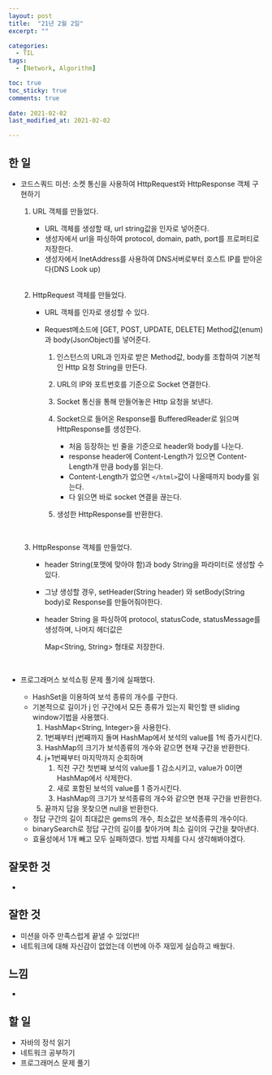 ```yaml
---
layout: post
title:  "21년 2월 2일"
excerpt: ""

categories:
  - TIL
tags:
  - [Network, Algorithm]

toc: true
toc_sticky: true
comments: true
 
date: 2021-02-02
last_modified_at: 2021-02-02

---
```


## 한 일

- 코드스쿼드 미션: 소켓 통신을 사용하여 HttpRequest와 HttpResponse 객체 구현하기

  1. URL 객체를 만들었다.

     - URL 객체를 생성할 때, url string값을 인자로 넣어준다.
     - 생성자에서 url을 파싱하여 protocol, domain, path, port를 프로퍼티로 저장한다.
     - 생성자에서 InetAddress를 사용하여 DNS서버로부터 호스트 IP를 받아온다(DNS Look up)

     <br>

  2. HttpRequest 객체를 만들었다.

     - URL 객체를 인자로 생성할 수 있다.

     - Request메소드에 [GET, POST, UPDATE, DELETE] Method값(enum)과 body(JsonObject)를 넣어준다.

       1. 인스턴스의 URL과 인자로 받은 Method값, body를 조합하여 기본적인 Http 요청 String을 만든다.
       2. URL의 IP와 포트번호를 기준으로 Socket 연결한다.
       3. Socket 통신을 통해 만들어놓은 Http 요청을 보낸다.
       4. Socket으로 들어온 Response를 BufferedReader로 읽으며 HttpResponse를 생성한다.
          - 처음 등장하는 빈 줄을 기준으로 header와 body를 나눈다.
          - response header에 Content-Length가 있으면 Content-Length개 만큼 body를 읽는다.
          - Content-Length가 없으면 `</html>`값이 나올때까지 body를 읽는다.
          - 다 읽으면 바로 socket 연결을 끊는다.

       5. 생성한 HttpResponse를 반환한다.

     <br>

  3. HttpResponse 객체를 만들었다.

     - header String(포맷에 맞아야 함)과 body String을 파라미터로 생성할 수 있다.

     - 그냥 생성할 경우, setHeader(String header) 와 setBody(String body)로 Response를 만들어줘야한다.

     - header String 을 파싱하여 protocol, statusCode, statusMessage를 생성하며, 나머지 헤더값은 

       Map<String, String> 형태로 저장한다.

     <br>

  

- 프로그래머스 보석쇼핑 문제 풀기에 실패했다.

  - HashSet을 이용하여 보석 종류의 개수를 구한다.
  - 기본적으로 길이가 j 인 구간에서 모든 종류가 있는지 확인할 땐 sliding window기법을 사용했다.
    1. HashMap<String, Integer>을 사용한다.
    2. 1번째부터 j번째까지 돌며 HashMap에서 보석의 value를 1씩 증가시킨다.
    3. HashMap의 크기가 보석종류의 개수와 같으면 현재 구간을 반환한다.
    4. j+1번째부터 마지막까지 순회하며
       1. 직전 구간 첫번째 보석의 value를 1 감소시키고, value가 0이면 HashMap에서 삭제한다.
       2. 새로 포함된 보석의 value를 1 증가시킨다.
       3. HashMap의 크기가 보석종류의 개수와 같으면 현재 구간을 반환한다.
    5. 끝까지 답을 못찾으면 null을 반환한다.
  - 정답 구간의 길이 최대값은 gems의 개수, 최소값은 보석종류의 개수이다.
  - binarySearch로 정답 구간의 길이를 찾아가며 최소 길이의 구간을 찾아낸다.
  - 효율성에서 1개 빼고 모두 실패하였다. 방법 자체를 다시 생각해봐야겠다.

## 잘못한 것

- 

## 잘한 것

- 미션을 아주 만족스럽게 끝낼 수 있었다!!
- 네트워크에 대해 자신감이 없었는데 이번에 아주 재밌게 실습하고 배웠다.

## 느낌

- 

## 할 일

- 자바의 정석 읽기
- 네트워크 공부하기
- 프로그래머스 문제 풀기

